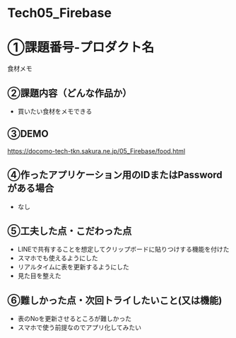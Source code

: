 # Tech05_Firebase

# ①課題番号-プロダクト名

食材メモ

## ②課題内容（どんな作品か）

- 買いたい食材をメモできる

## ③DEMO

https://docomo-tech-tkn.sakura.ne.jp/05_Firebase/food.html

## ④作ったアプリケーション用のIDまたはPasswordがある場合

- なし
  
## ⑤工夫した点・こだわった点

- LINEで共有することを想定してクリップボードに貼りつけする機能を付けた
- スマホでも使えるようにした
- リアルタイムに表を更新するようにした
- 見た目を整えた

## ⑥難しかった点・次回トライしたいこと(又は機能)

- 表のNoを更新させるところが難しかった
- スマホで使う前提なのでアプリ化してみたい
